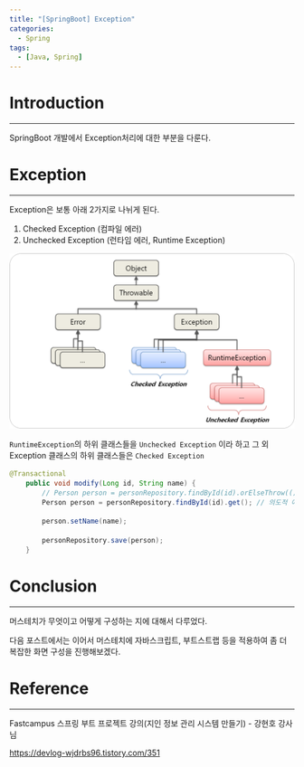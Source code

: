 ```yaml
---
title: "[SpringBoot] Exception"
categories:
  - Spring
tags:
  - [Java, Spring]
---
```




# Introduction

---

SpringBoot 개발에서 Exception처리에 대한 부분을 다룬다.



# Exception

---

Exception은 보통 아래 2가지로 나뉘게 된다.

1. Checked Exception (컴파일 에러)
2. Unchecked Exception (런타임 에러, Runtime Exception)

![image](../../assets/images/04-14-spring-exception/1.png)

`RuntimeException`의 하위 클래스들을 `Unchecked Exception` 이라 하고 그 외 Exception 클래스의 하위 클래스들은 `Checked Exception`



```java
@Transactional
    public void modify(Long id, String name) {
        // Person person = personRepository.findById(id).orElseThrow(() -> new RuntimeException("ID not found"));
        Person person = personRepository.findById(id).get(); // 의도적 에러

        person.setName(name);

        personRepository.save(person);
    }
```



# Conclusion

---

머스테치가 무엇이고 어떻게 구성하는 지에 대해서 다루었다.

다음 포스트에서는 이어서 머스테치에 자바스크립트, 부트스트랩 등을 적용하여 좀 더 복잡한 화면 구성을 진행해보겠다.

# Reference

---

Fastcampus 스프링 부트 프로젝트 강의(지인 정보 관리 시스템 만들기) - 강현호 강사님

https://devlog-wjdrbs96.tistory.com/351
